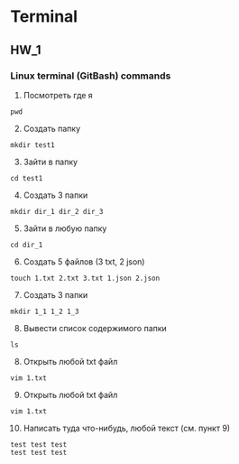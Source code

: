 # Terminal

## HW_1

### Linux terminal (GitBash) commands
1. Посмотреть где я     
```
pwd
```
    
2. Создать папку
```
mkdir test1
```

3. Зайти в папку
```
cd test1
```

4. Создать 3 папки
```
mkdir dir_1 dir_2 dir_3
```

5. Зайти в любую папку
```
cd dir_1
```

6. Создать 5 файлов (3 txt, 2 json)
```
touch 1.txt 2.txt 3.txt 1.json 2.json
```

7. Создать 3 папки
```
mkdir 1_1 1_2 1_3
```

8. Вывести список содержимого папки
```
ls
```

8. Открыть любой txt файл
```
vim 1.txt
```

9. Открыть любой txt файл
```
vim 1.txt
``` 

10. Написать туда что-нибудь, любой текст (см. пункт 9)
```
test test test 
test test test
``` 


